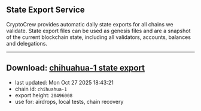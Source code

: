 ## State Export Service
CryptoCrew provides automatic daily state exports for all chains we validate. State export files can be used as genesis files and are a snapshot of the current blockchain state, including all validators, accounts, balances and delegations.

---
**Download: [chihuahua-1 state export](https://dl-eu2.ccvalidators.com/SERVICE/chihuahua/chihuahua-1_export_20496008.json)**
---

- last updated: Mon Oct 27 2025 18:43:21
- chain id: `chihuahua-1`
- export height: `20496008`
- use for: airdrops, local tests, chain recovery
